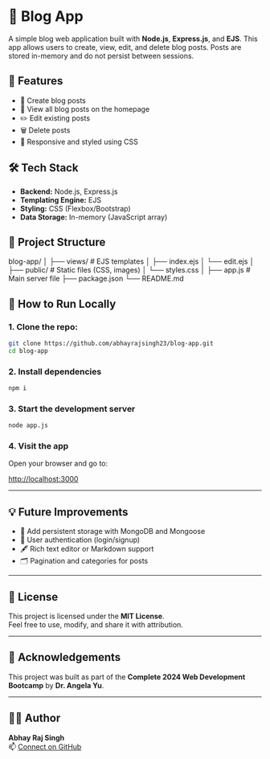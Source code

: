 # 📰 Blog App

A simple blog web application built with **Node.js**, **Express.js**, and **EJS**. This app allows users to create, view, edit, and delete blog posts. Posts are stored in-memory and do not persist between sessions.

## 🚀 Features

- 📝 Create blog posts
- 📄 View all blog posts on the homepage
- ✏️ Edit existing posts
- 🗑️ Delete posts
- 🎨 Responsive and styled using CSS

## 🛠️ Tech Stack

- **Backend:** Node.js, Express.js
- **Templating Engine:** EJS
- **Styling:** CSS (Flexbox/Bootstrap)
- **Data Storage:** In-memory (JavaScript array)

## 📁 Project Structure

blog-app/ 
│ ├── views/ # EJS templates 
│ ├── index.ejs 
│ └── edit.ejs 
│ ├── public/ # Static files (CSS, images)
│ └── styles.css 
│ ├── app.js # Main server file 
├── package.json 
└── README.md


## 🚦 How to Run Locally

### 1. Clone the repo:
   ```bash
   git clone https://github.com/abhayrajsingh23/blog-app.git
   cd blog-app
```
### 2. Install dependencies

```bash
npm i
```
### 3. Start the development server

```bash
node app.js
```
### 4. Visit the app

Open your browser and go to:

[http://localhost:3000](http://localhost:3000)

---

## 💡 Future Improvements

- 🧠 Add persistent storage with MongoDB and Mongoose  
- 🔐 User authentication (login/signup)  
- 🖋️ Rich text editor or Markdown support  
- 🗂️ Pagination and categories for posts  

---

## 📃 License

This project is licensed under the **MIT License**.  
Feel free to use, modify, and share it with attribution.

---

## 🙌 Acknowledgements

This project was built as part of the **Complete 2024 Web Development Bootcamp** by **Dr. Angela Yu**.

---

## 👨‍💻 Author

**Abhay Raj Singh**  
📫 [Connect on GitHub](https://github.com/abhayrajsingh23)

